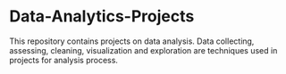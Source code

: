 # Data-Analytics-Projects
This repository contains projects on data analysis. Data collecting, assessing, cleaning, visualization and exploration are techniques used in projects for analysis process.
